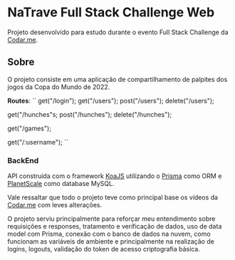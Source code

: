 # NaTrave Full Stack Challenge Web

Projeto desenvolvido para estudo durante o evento Full Stack Challenge da [Codar.me](https://codar.me/).

## Sobre 

O projeto consiste em uma aplicação de compartilhamento de palpites dos jogos da Copa do Mundo de 2022.

**Routes**: 
``
get("/login");
get("/users");
post("/users");
delete("/users");

get("/hunches"s;
post("/hunches");
delete("/hunches");

get("/games");

get("/:username");
``

### BackEnd

API construída com o framework [KoaJS](https://koajs.com/) utilizando o [Prisma](https://www.prisma.io/) como ORM e [PlanetScale](https://planetscale.com/) como database MySQL.

Vale ressaltar que todo o projeto teve como principal base os vídeos da [Codar.me](https://codar.me/) com leves alterações.

O projeto serviu principalmente para reforçar meu entendimento sobre requisições e responses, tratamento e verificação de dados, uso de data model com Prisma, conexão com o banco de dados na nuvem, como funcionam as variáveis de ambiente e principalmente na realização de logins, logouts, validação do token de acesso criptografia básica.